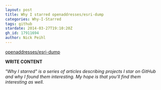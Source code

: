 ```yaml
---
layout: post
title: Why I starred openaddresses/esri-dump
categories: Why-I-Starred
tags: github
stardate: 2014-03-27T19:10:20Z
gh_id: 17911694
author: Nick Peihl
---
```


[openaddresses/esri-dump](star.repo.html_url)

**WRITE CONTENT**

*"Why I starred" is a series of articles describing projects I star on GitHub and why I found them interesting. My hope is that you'll find them interesting as well.*


